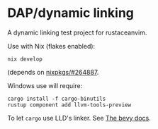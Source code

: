# DAP/dynamic linking

A dynamic linking test project for rustaceanvim.

Use with Nix (flakes enabled):

```shell
nix develop
```

(depends on [nixpkgs/#264887](https://github.com/NixOS/nixpkgs/pull/264887).

Windows use will require:

```shell
cargo install -f cargo-binutils
rustup component add llvm-tools-preview
```

To let `cargo` use LLD's linker.
See [The bevy docs](https://bevyengine.org/learn/book/getting-started/setup/).
